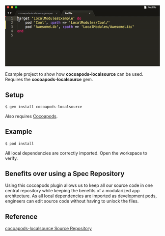 <p align="center">
  <img src="https://raw.githubusercontent.com/ohitsdaniel/cocoapods-localsource/master/podfileedit.gif">
</p>

Example project to show how **cocoapods-localsource** can be used. Requires the **cocoapods-localsource** gem.

## Setup
```bash
$ gem install cocoapods-localsource
```

Also requires [Cocoapods](https://cocoapods.org/). 

## Example 

```bash 
$ pod install
```

All local dependencies are correctly imported. Open the workspace to verify.

## Benefits over using a Spec Repository
Using this cocoapods plugin allows us to keep all our source code in one central repository while keeping the benefits of a modularized app architecture. As all local dependencies are imported as development pods, engineers can edit source code without having to unlock the files.


## Reference 
[cocoapods-localsource Source Repository](https://github.com/ohitsdaniel/cocoapods-localsource)

